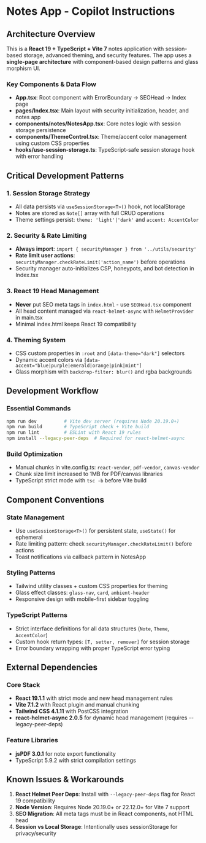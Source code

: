 # Notes App - Copilot Instructions

## Architecture Overview

This is a **React 19 + TypeScript + Vite 7** notes application with session-based storage, advanced theming, and security features. The app uses a **single-page architecture** with component-based design patterns and glass morphism UI.

### Key Components & Data Flow
- **App.tsx**: Root component with ErrorBoundary → SEOHead → Index page
- **pages/Index.tsx**: Main layout with security initialization, header, and notes app
- **components/notes/NotesApp.tsx**: Core notes logic with session storage persistence
- **components/ThemeControl.tsx**: Theme/accent color management using custom CSS properties
- **hooks/use-session-storage.ts**: TypeScript-safe session storage hook with error handling

## Critical Development Patterns

### 1. Session Storage Strategy
- All data persists via `useSessionStorage<T>()` hook, not localStorage
- Notes are stored as `Note[]` array with full CRUD operations
- Theme settings persist: `theme: 'light'|'dark'` and `accent: AccentColor`

### 2. Security & Rate Limiting
- **Always import**: `import { securityManager } from '../utils/security'`
- **Rate limit user actions**: `securityManager.checkRateLimit('action_name')` before operations
- Security manager auto-initializes CSP, honeypots, and bot detection in Index.tsx

### 3. React 19 Head Management
- **Never** put SEO meta tags in `index.html` - use `SEOHead.tsx` component
- All head content managed via `react-helmet-async` with `HelmetProvider` in main.tsx
- Minimal index.html keeps React 19 compatibility

### 4. Theming System
- CSS custom properties in `:root` and `[data-theme="dark"]` selectors
- Dynamic accent colors via `[data-accent="blue|purple|emerald|orange|pink|mint"]`
- Glass morphism with `backdrop-filter: blur()` and rgba backgrounds

## Development Workflow

### Essential Commands
```bash
npm run dev          # Vite dev server (requires Node 20.19.0+)
npm run build        # TypeScript check + Vite build
npm run lint         # ESLint with React 19 rules
npm install --legacy-peer-deps  # Required for react-helmet-async
```

### Build Optimization
- Manual chunks in vite.config.ts: `react-vendor`, `pdf-vendor`, `canvas-vendor`
- Chunk size limit increased to 1MB for PDF/canvas libraries
- TypeScript strict mode with `tsc -b` before Vite build

## Component Conventions

### State Management
- Use `useSessionStorage<T>()` for persistent state, `useState()` for ephemeral
- Rate limiting pattern: check `securityManager.checkRateLimit()` before actions
- Toast notifications via callback pattern in NotesApp

### Styling Patterns
- Tailwind utility classes + custom CSS properties for theming
- Glass effect classes: `glass-nav`, `card`, `ambient-header`
- Responsive design with mobile-first sidebar toggling

### TypeScript Patterns
- Strict interface definitions for all data structures (`Note`, `Theme`, `AccentColor`)
- Custom hook return types: `[T, setter, remover]` for session storage
- Error boundary wrapping with proper TypeScript error typing

## External Dependencies

### Core Stack
- **React 19.1.1** with strict mode and new head management rules
- **Vite 7.1.2** with React plugin and manual chunking
- **Tailwind CSS 4.1.11** with PostCSS integration
- **react-helmet-async 2.0.5** for dynamic head management (requires --legacy-peer-deps)

### Feature Libraries
- **jsPDF 3.0.1** for note export functionality
- TypeScript 5.9.2 with strict compilation settings

## Known Issues & Workarounds

1. **React Helmet Peer Deps**: Install with `--legacy-peer-deps` flag for React 19 compatibility
2. **Node Version**: Requires Node 20.19.0+ or 22.12.0+ for Vite 7 support
3. **SEO Migration**: All meta tags must be in React components, not HTML head
4. **Session vs Local Storage**: Intentionally uses sessionStorage for privacy/security
